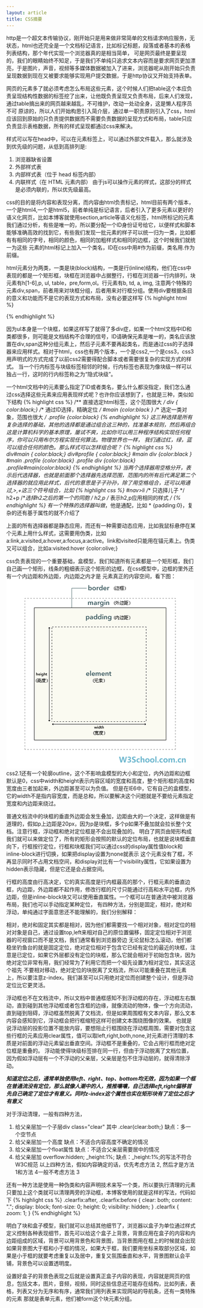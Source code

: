 ```yaml
---
layout: article
title: CSS摘要
---
```

http是一个超文本传输协议，刚开始只是用来做非常简单的文档请求响应服务，无状态，html也还完全是一个文档标记语言，比如标记标题，段落或者基本的表格列表结构，那个年代实现一个浏览器真的是相当简单，
可是网页最终是要呈现的，我们的眼睛始终不知足，于是我们不单纯只追求文本内容而是要求网页更加漂亮，于是图片，声音，视频等多媒体数据被加入了进来，浏览器呢从刚开始只负责呈现数据到现在又被要求能够实现用户提交数据，于是http协议又开始支持表单。

网页的元素多了就必须考虑怎么布局这些元素，这个时候人们把table这个本应负责呈现结构性数据的标签挖了出来，让他既负责呈现又负责布局，后来人们发现，通过table搞出来的网页越来越乱，不可维护，改动一处动全身，这是懒人程序员不可
原谅的，所以人们开始构思引入简介层，通过单一职责原则引入了css，html应该回到原始的只负责提供数据而不需要负责数据的呈现方式和布局，table只应负责显示表格数据，所有的样式呈现都通过css来解决。

样式可以写在head中，可以在元素标签上，可以通过外部文件载入，那么就涉及到优先级的问题，从低到高排列是:

1. 浏览器缺省设置
2. 外部样式表
3. 内部样式表（位于 head 标签内部）
4. 内联样式（在 HTML 元素内部）
由于js可以操作元素的样式，这部分的样式是必须内联的，所以优先级最高。

css的目的是将内容和表现分离，而内容由html负责标记，html目前有两个版本，一个是html4,一个是html5，前者单纯是标记语言，后者引入了更多元素以更好的语义化网页，比如本博客就使用section,article等语义化标签，html所标记的元素
我们通过分析，有些是唯一的，所以要分配一个ID身份证号给它，以便样式和脚本能够准确高效的找到它，有些我们发现一批元素的样子可以统一归为一类，比如都有有相同的字号，相同的颜色，相同的加粗样式和相同的边框，这个时候我们就统一为这些
元素的html标记上加入一个类名，ID在css中用#作为前缀，类名用.作为前缀。

html元素分为两类，一类是块(block)结构，一类是行(inline)结构，他们在css中表现的都是一个矩形框，块框在浏览器中占据整行，行框在浏览器一行内排列，块元素有h[1-6],p, ul, table，pre,form,ol。行元素有b, td, a, img,
注意两个特殊的元素div,span，前者用来对块框分组，后者用来对行框分组。使用div要根据条目的意义和功能而不是它的表现方式和布局，没有必要这样写
{% highlight html %}
<div><ul></ul></div>
{% endhighlight %}

因为ul本身是一个块框，如果这样写了就得了多div症，如果一个html文档中ID和类都很多，则可能是文档结构不合理的信号，ID请确保元素是唯一的，类名应该放置在div,span这种分组元素上，然后子元素不要再起类名，而是通过css的子选择器来应用样式。相对于html，css也有两个版本，一个是css2,一个是css3，css3用声明式的方式完成了以前css2需要得配合脚本或者需要很复杂的实现方式的样式。
当一个行内标签与块级标签相邻的时候，行内标签也表现为像块级一样可以独占一行，这时的行内标签称之为“隐式块级”。

一个html文档中的元素要么指定了ID或者类名，要么什么都没指定，我们怎么通过css选择这些元素来应用表现样式呢？也许你应该想到了，也就是三种，类似如下结构
{% highlight css %}
/** 直接选定html标签，这个范围很大 */
div { color:black;}
/** 通过ID选择，精确定位 */
#main {color:black }
/** 选定一类对象，范围也很大 */
.profile {color:black}
{% endhighlight %}
这三种选择是所有复杂选择的基础，其他的选择都是通过组合这三种的，找准基本规则，然后再组合这是计算机科学的基本原理，屡试不爽，比如你可以用三种程序结构实现任何程序，你可以只用布尔方程实现任何算法。物理世界也一样，
我们通过红，绿，蓝可以组合任何的颜色。那么样式可以怎样组合呢？
{% highlight css %}
div#main { color:black;}
div#profile { color:black;}
#main div {color:black }
#main .profile {color:black}
.profile div {color:black}
.profile#main{color:black}
{% endhighlight %}
当两个选择器用空格分开，表示后代选择器，也就是前面那个选择器先选择范围，范围内的所有后代满足第二个选择器的就应用此样式，后代的意思是子子孙孙，除了用空格组合，还可以用通过,>,+这三个符号组合，比如
{% highlight css %}
#nav>li /** 只选择儿子 */
h2+p /**选择h2之后的第一个的同胞 */
h2,p /** 表示h2,p应用相同的样式 */
{% endhighlight %}
有一个特殊的选择器叫做*，他是通配，比如 * {padding:0}，复杂的还有基于属性的就不介绍了

上面的所有选择器都是静态应用，而还有一种需要动态应用，比如我鼠标悬停在某个元素上用什么样式，这需要用伪类，比如a:link,a:visited,a:hover,a:focus,a:active。link和visited只能用在锚元素上。伪类
又可以组合，比如a:visited:hover {color:olive;}


css负责表现的一个重要基础，盒模型，我们知道所有元素都是一个矩形框，我们自己画一个矩形，线条的粗细表示这个矩形的边框，在css模型中，边框的里外还有一个内边距和外边距，内边距之内才是
元素真正的内容空间，看下图：
![css 盒模型](/images/cssbox.gif)
css2.1还有一个轮廓outline，这个不影响盒模型的大小和定位，内外边距和边框默认是0，css中width和height表示内容区域的宽度和高度，整个矩形框的高度和宽度由三者加起来，外边距甚至可以为负值。
但是在IE6中，它有自己的盒模型，它的width不是指内容宽度，而是总和，所以要解决这个问题就是不要给元素指定宽度和内边距来绕过。

普通文档流中的块框的垂直外边距会发生叠加，边距由大的一个决定，这样做是有道理的，假如p上边距是20px，因为p是块框，多个p如果不叠加就会拉长整个文档。注意行框，浮动框和绝对定位框是不会出现叠加的。
明白了网页由矩形构成我们就可以来做定位了，所有的矩形会按照的默认的定位布局，也就是说块框垂直向下，行框按行定位，行框和块框我们可以通过css的display属性值block和inline-block进行切换，如果把display设置为none就表示
这个元素没有了框，不再显示同时不占用文档空间，和display对比有一个visibility属性，它如果设置为hidden表示隐藏，但是它还是会占据空间。

行框的高度由行高决定，它的真实高度是行内框最高的那个，行框元素的垂直边框，内边距，外边距都不起作用，修改行框的尺寸只能通过行高和水平边框，内外边距，但是inline-block块又可以使用垂直属性。一个框可以在普通流中被浏览器布局，我们也可以手动指定某种定位，
有四种方法，分别是固定，相对，绝对和浮动，单纯通过字面意思还不能理解的，我们分别解释：

相对，绝对和固定其实都是相对，因为他们都需要找一个相对对象，相对定位的相对对象是自己，通过设置top,left来相对自己的原位置偏移，固定定位相对于浏览器的可视窗口而不是文档，我们通常看到浏览器旁边
无论鼠标怎么滚动，他们都稳坐钓鱼台的就是固定定位，绝对定位相对于包含它已经有定位的最近的块框，注意是已定位，如果它外层都没有定位的块框，那么它就会相对于初始包含块，因为绝对定位非常有用，我们经常为了利用它而把一个祖先设置为相对定位，其实这这个祖先
不要相对移动，绝对定位的块脱离了文档流，所以可能重叠在其他元素上，所以要注意z-index。我们甚至可以只用绝对定位而创建整个设计，但是浮动定位比它更灵活。

浮动框也不在文档流中，所以文档中普通框感知不到浮动框的存在，浮动框左右飘动，直到碰到其他浮动框或者包含框的边缘，就像流动的物体，像一个方向流动，直到碰到阻碍，浮动框虽然脱离了文档流，但是如果周围框有文本内容，那么文本内容会感知到它，浮动框会把行框缩短这样可创建文本围绕图像的效果。
也就是说浮动层的投影位置不能放内容，要想阻止行框围绕在浮动框周围，需要对包含这些行框的元素应用clear属性，值可以取left,right,both,none,对元素进行清理的本质是对前面的浮动元素留出垂直空间。浮动框不是重叠的，它会占用行框而绝对定位框是重叠的。
浮动能使得块级标签排在同一行，但由于浮动脱离了文档位置，因为假如浮动层有一个不浮动的父亲层，父亲层是包不住浮动层的，就得清除浮动。


***知道定位之后，通常单独使用left、right、top、bottom均无效，因为如果一个框在普通流没有定位，那么就像人潮中的人，推推嚷嚷，自己选择left,right偏移首先自己确定了定位才有意义。同时z-index这个属性也实在矩形块有了定位之后才有意义***

对于浮动清理，一般有四种方法，

1. 给父亲层加一个子层div class="clear"  其中 .clear{clear:both;}
   缺点：多一个空节点
2. 给父亲层加一个高度
   缺点：不适合内容高度不确定的情况
3. 给父亲层加一个float属性
   缺点：不适合父亲层需要居中的情况
4. 给父亲层加 overflow:hidden; _height:1%;
   缺点：_height:1%;的写法不符合W3C规范
以上四种方法，假如内容确定的话，优先考虑方法 2, 然后才是方法 1和方法 4一般不考虑方法 3


还有一种方法是使用一种伪类和内容声明技术来写一个类，所以要执行清理的元素只要加上这个类就可以清理两旁的浮动框，本博客使用的就是这样的写法，代码如下
{% highlight css %}
.clearfix:after, .clearfix:before {
    clear: both;
    content: ".";
    display: block;
    font-size: 0;
    height: 0;
    visibility: hidden;
}
.clearfix {
    zoom: 1;
}
{% endhighlight %}

明白了块和盒子模型，我们就可以总结其他细节了，浏览器以盒子为单位通过样式定义控制各种表现细节，首先可以给这个盒子上背景，背景应用在盒子的内容和内边距组成的区域，背景可以用背景色和背景图，当背景图用在框上的时候就会出现
如果背景图大于框和小于框的情况，如果大于框，我们要用坐标来取部分区域，如果是小于框的就要考虑重复以及居中，重复又氛围垂直和水平，背景图默认会平铺，背景色可以设置透明度。


设置好盒子的背景色表现之后就是设置真正盒子内容的表现，内容就是网页的信息，包括文本，图片，音频，视频，同时这些信息还可能存在结构，比如列表，表格，列表又分为无序和有序，通常我们用列表来实现网站的导航条，还有一类特殊的元素
那就是表单元素，他们被form这个块元素分组。













